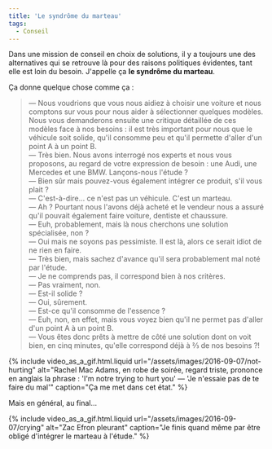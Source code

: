 ```yaml
---
title: 'Le syndrôme du marteau'
tags:
  - Conseil
---
```


Dans une mission de conseil en choix de solutions, il y a toujours une des
alternatives qui se retrouve là pour des raisons politiques évidentes, tant elle
est loin du besoin. J'appelle ça **le syndrôme du marteau**.

<!-- more -->

Ça donne quelque chose comme ça :

> — Nous voudrions que vous nous aidiez à choisir une voiture et nous comptons
> sur vous pour nous aider à sélectionner quelques modèles. Nous vous
> demanderons ensuite une critique détaillée de ces modèles face à nos besoins :
> il est très important pour nous que le véhicule soit solide, qu'il consomme
> peu et qu'il permette d'aller d'un point A à un point B.  
> — Très bien. Nous avons interrogé nos experts et nous vous proposons, au
> regard de votre expression de besoin : une Audi, une Mercedes et une BMW.
> Lançons-nous l'étude ?  
> — Bien sûr mais pouvez-vous également intégrer ce produit, s'il vous plait ?  
> — C'est-à-dire… ce n'est pas un véhicule. C'est un marteau.  
> — Ah ? Pourtant nous l'avons déjà acheté et le vendeur nous a assuré qu'il
> pouvait également faire voiture, dentiste et chaussure.  
> — Euh, probablement, mais là nous cherchons une solution spécialisée, non ?  
> — Oui mais ne soyons pas pessimiste. Il est là, alors ce serait idiot de ne
> rien en faire.  
> — Très bien, mais sachez d'avance qu'il sera probablement mal noté par
> l'étude.  
> — Je ne comprends pas, il correspond bien à nos critères.  
> — Pas vraiment, non.  
> — Est-il solide ?  
> — Oui, sûrement.  
> — Est-ce qu'il consomme de l'essence ?  
> — Euh, non, en effet, mais vous voyez bien qu'il ne permet pas d'aller d'un
> point A à un point B.  
> — Vous êtes donc prêts à mettre de côté une solution dont on voit bien, en
> cinq minutes, qu'elle correspond déjà à ⅔ de nos besoins ?!

{% include video_as_a_gif.html.liquid
url="/assets/images/2016-09-07/not-hurting"
alt="Rachel Mac Adams, en robe de soirée, regard triste, prononce en anglais la phrase : 'I'm notre trying to hurt you' — 'Je n'essaie pas de te faire du mal'"
caption="Ça me met dans cet état."
%}

Mais en général, au final…

{% include video_as_a_gif.html.liquid
url="/assets/images/2016-09-07/crying"
alt="Zac Efron pleurant"
caption="Je finis quand même par être obligé d'intégrer le marteau à l'étude."
%}

